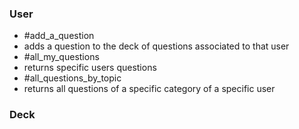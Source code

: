 ### User
- #add_a_question
- adds a question to the deck of questions associated to that user
- #all_my_questions
- returns specific users questions
- #all_questions_by_topic
- returns all questions of a specific category of a specific user

 ### Deck
